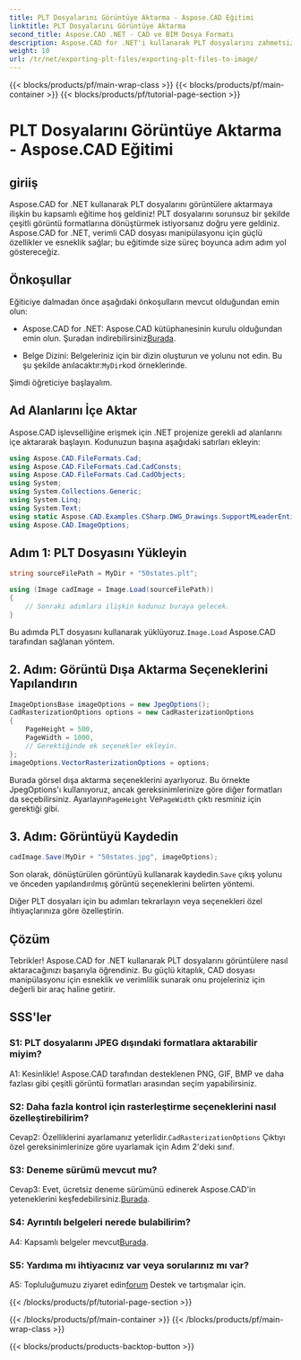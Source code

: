 ```yaml
---
title: PLT Dosyalarını Görüntüye Aktarma - Aspose.CAD Eğitimi
linktitle: PLT Dosyalarını Görüntüye Aktarma
second_title: Aspose.CAD .NET - CAD ve BIM Dosya Formatı
description: Aspose.CAD for .NET'i kullanarak PLT dosyalarını zahmetsizce görüntülere dönüştürün. CAD dosya işleme ihtiyaçlarınız için esnek seçenekleri ve kusursuz entegrasyonu keşfedin.
weight: 10
url: /tr/net/exporting-plt-files/exporting-plt-files-to-image/
---
```


{{< blocks/products/pf/main-wrap-class >}}
{{< blocks/products/pf/main-container >}}
{{< blocks/products/pf/tutorial-page-section >}}

# PLT Dosyalarını Görüntüye Aktarma - Aspose.CAD Eğitimi

## giriiş

Aspose.CAD for .NET kullanarak PLT dosyalarını görüntülere aktarmaya ilişkin bu kapsamlı eğitime hoş geldiniz! PLT dosyalarını sorunsuz bir şekilde çeşitli görüntü formatlarına dönüştürmek istiyorsanız doğru yere geldiniz. Aspose.CAD for .NET, verimli CAD dosyası manipülasyonu için güçlü özellikler ve esneklik sağlar; bu eğitimde size süreç boyunca adım adım yol göstereceğiz.

## Önkoşullar

Eğiticiye dalmadan önce aşağıdaki önkoşulların mevcut olduğundan emin olun:

-  Aspose.CAD for .NET: Aspose.CAD kütüphanesinin kurulu olduğundan emin olun. Şuradan indirebilirsiniz[Burada](https://releases.aspose.com/cad/net/).

-  Belge Dizini: Belgeleriniz için bir dizin oluşturun ve yolunu not edin. Bu şu şekilde anılacaktır:`MyDir`kod örneklerinde.

Şimdi öğreticiye başlayalım.

## Ad Alanlarını İçe Aktar

Aspose.CAD işlevselliğine erişmek için .NET projenize gerekli ad alanlarını içe aktararak başlayın. Kodunuzun başına aşağıdaki satırları ekleyin:

```csharp
using Aspose.CAD.FileFormats.Cad;
using Aspose.CAD.FileFormats.Cad.CadConsts;
using Aspose.CAD.FileFormats.Cad.CadObjects;
using System;
using System.Collections.Generic;
using System.Linq;
using System.Text;
using static Aspose.CAD.Examples.CSharp.DWG_Drawings.SupportMLeaderEntityForDWGFormat;
using Aspose.CAD.ImageOptions;
```

## Adım 1: PLT Dosyasını Yükleyin

```csharp
string sourceFilePath = MyDir + "50states.plt";

using (Image cadImage = Image.Load(sourceFilePath))
{
    // Sonraki adımlara ilişkin kodunuz buraya gelecek.
}
```

 Bu adımda PLT dosyasını kullanarak yüklüyoruz.`Image.Load` Aspose.CAD tarafından sağlanan yöntem.

## 2. Adım: Görüntü Dışa Aktarma Seçeneklerini Yapılandırın

```csharp
ImageOptionsBase imageOptions = new JpegOptions();
CadRasterizationOptions options = new CadRasterizationOptions
{
    PageHeight = 500,
    PageWidth = 1000,
    // Gerektiğinde ek seçenekler ekleyin.
};
imageOptions.VectorRasterizationOptions = options;
```

 Burada görsel dışa aktarma seçeneklerini ayarlıyoruz. Bu örnekte JpegOptions'ı kullanıyoruz, ancak gereksinimlerinize göre diğer formatları da seçebilirsiniz. Ayarlayın`PageHeight` Ve`PageWidth` çıktı resminiz için gerektiği gibi.

## 3. Adım: Görüntüyü Kaydedin

```csharp
cadImage.Save(MyDir + "50states.jpg", imageOptions);
```

 Son olarak, dönüştürülen görüntüyü kullanarak kaydedin.`Save` çıkış yolunu ve önceden yapılandırılmış görüntü seçeneklerini belirten yöntemi.

Diğer PLT dosyaları için bu adımları tekrarlayın veya seçenekleri özel ihtiyaçlarınıza göre özelleştirin.

## Çözüm

Tebrikler! Aspose.CAD for .NET kullanarak PLT dosyalarını görüntülere nasıl aktaracağınızı başarıyla öğrendiniz. Bu güçlü kitaplık, CAD dosyası manipülasyonu için esneklik ve verimlilik sunarak onu projeleriniz için değerli bir araç haline getirir.

## SSS'ler

### S1: PLT dosyalarını JPEG dışındaki formatlara aktarabilir miyim?

A1: Kesinlikle! Aspose.CAD tarafından desteklenen PNG, GIF, BMP ve daha fazlası gibi çeşitli görüntü formatları arasından seçim yapabilirsiniz.

### S2: Daha fazla kontrol için rasterleştirme seçeneklerini nasıl özelleştirebilirim?

 Cevap2: Özelliklerini ayarlamanız yeterlidir.`CadRasterizationOptions` Çıktıyı özel gereksinimlerinize göre uyarlamak için Adım 2'deki sınıf.

### S3: Deneme sürümü mevcut mu?

 Cevap3: Evet, ücretsiz deneme sürümünü edinerek Aspose.CAD'in yeteneklerini keşfedebilirsiniz.[Burada](https://releases.aspose.com/).

### S4: Ayrıntılı belgeleri nerede bulabilirim?

 A4: Kapsamlı belgeler mevcut[Burada](https://reference.aspose.com/cad/net/).

### S5: Yardıma mı ihtiyacınız var veya sorularınız mı var?

 A5: Topluluğumuzu ziyaret edin[forum](https://forum.aspose.com/c/cad/19) Destek ve tartışmalar için.

{{< /blocks/products/pf/tutorial-page-section >}}

{{< /blocks/products/pf/main-container >}}
{{< /blocks/products/pf/main-wrap-class >}}

{{< blocks/products/products-backtop-button >}}

